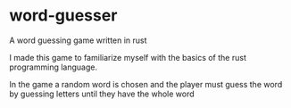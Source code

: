 # word-guesser
A word guessing game written in rust

I made this game to familiarize myself with the basics of the rust programming language.

In the game a random word is chosen and the player must guess the word by guessing letters until they have the whole word

